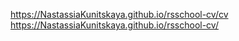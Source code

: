 https://NastassiaKunitskaya.github.io/rsschool-cv/cv  
https://NastassiaKunitskaya.github.io/rsschool-cv/